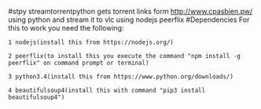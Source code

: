 #stpy
streamtorrentpython gets torrent links  form http://www.cpasbien.pw/ using python and stream it to vlc using nodejs peerflix
#Dependencies
For this to work you need the following:
    
    1 nodejs(install this from https://nodejs.org/)

    2 peerflix(to install this you execute the command "npm install -g peerflix" on command prompt or terminal)

    3 python3.4(install this from https://www.python.org/downloads/)

    4 beautifulsoup4(install this with command "pip3 install beautifulsoup4")

